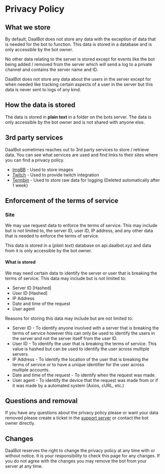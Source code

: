 # Privacy Policy
## What we store
By default, DaalBot does not store any data with the exception of data that is needed for the bot to function. This data is stored in a database and is only accessible by the bot owner.

No other data relating to the server is stored except for events like the bot being added / removed from the server which will send a log to a private channel and contains the server name and ID. 

DaalBot does not store any data about the users in the server except for when needed like tracking certain aspects of a user in the server but this data is never sent to logs of any kind.

## How the data is stored
The data is stored in **plain text** in a folder on the bots server. The data is only accessible by the bot owner and is not shared with anyone else.

## 3rd party services
DaalBot sometimes reaches out to 3rd party services to store / retrieve data. You can see what services are used and find links to their sites where you can find a privacy policy.

* [ImgBB](https://imgbb.com/) - Used to store images
* [Twitch](https://www.twitch.tv/) - Used to provide twitch integration
* [Termbin](https://termbin.com) - Used to store raw data for logging (Deleted automatically after 1 week)

## Enforcement of the terms of service

### Site
We may use request data to enforce the terms of service. This may include but is not limited to, the server ID, user ID, IP address, and any other data that is needed to enforce the terms of service.<br/>

This data is stored in a (*plain text*) database on api.daalbot.xyz and data from it is only accessible by the bot owner.

#### What is stored
We may need certain data to identify the server or user that is breaking the terms of service. This data may include but is not limited to:
* Server ID [Hashed]
* User ID [Hashed]
* IP Address
* Date and time of the request
* User agent

Reasons for storing this data may include but are not limited to:
* Server ID - To identify anyone involved with a server that is breaking the terms of service however this can only be used to identify the users in the server and not the server itself from the user ID.
* User ID - To identify the user that is breaking the terms of service. This value is hashed but can be used to identify the user across multiple servers.
* IP Address - To identify the location of the user that is breaking the terms of service or to have a unique identifier for the user across multiple accounts.
* Date and time of the request - To identify when the request was made.
* User agent - To identify the device that the request was made from or if it was made by a automated system (Axios, cURL, etc.)

## Questions and removal
If you have any questions about the privacy policy please or want your data removed please create a ticket in the [support server](https://lnk.daalbot.xyz/HQ) or contact the bot owner directly.

## Changes
DaalBot reserves the right to change the privacy policy at any time with or without notice. It is your responsibility to check this page for any changes. If you do not agree with the changes you may remove the bot from your server at any time.